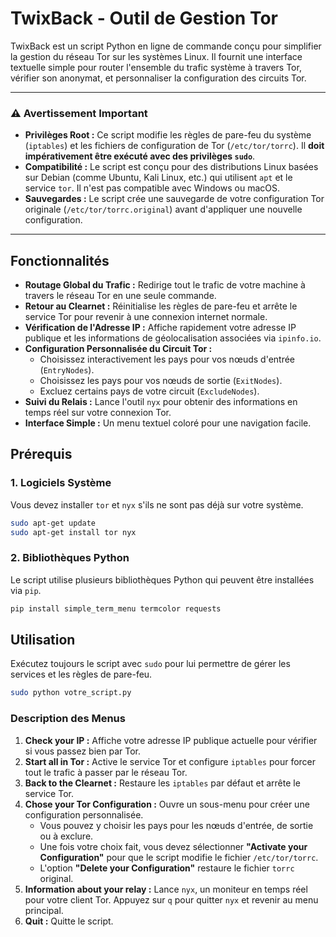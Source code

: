 # TwixBack - Outil de Gestion Tor

TwixBack est un script Python en ligne de commande conçu pour simplifier la gestion du réseau Tor sur les systèmes Linux. Il fournit une interface textuelle simple pour router l'ensemble du trafic système à travers Tor, vérifier son anonymat, et personnaliser la configuration des circuits Tor.

---

### ⚠️ Avertissement Important

-   **Privilèges Root :** Ce script modifie les règles de pare-feu du système (`iptables`) et les fichiers de configuration de Tor (`/etc/tor/torrc`). Il **doit impérativement être exécuté avec des privilèges `sudo`**.
-   **Compatibilité :** Le script est conçu pour des distributions Linux basées sur Debian (comme Ubuntu, Kali Linux, etc.) qui utilisent `apt` et le service `tor`. Il n'est pas compatible avec Windows ou macOS.
-   **Sauvegardes :** Le script crée une sauvegarde de votre configuration Tor originale (`/etc/tor/torrc.original`) avant d'appliquer une nouvelle configuration.

---

## Fonctionnalités

-   **Routage Global du Trafic :** Redirige tout le trafic de votre machine à travers le réseau Tor en une seule commande.
-   **Retour au Clearnet :** Réinitialise les règles de pare-feu et arrête le service Tor pour revenir à une connexion internet normale.
-   **Vérification de l'Adresse IP :** Affiche rapidement votre adresse IP publique et les informations de géolocalisation associées via `ipinfo.io`.
-   **Configuration Personnalisée du Circuit Tor :**
    -   Choisissez interactivement les pays pour vos nœuds d'entrée (`EntryNodes`).
    -   Choisissez les pays pour vos nœuds de sortie (`ExitNodes`).
    -   Excluez certains pays de votre circuit (`ExcludeNodes`).
-   **Suivi du Relais :** Lance l'outil `nyx` pour obtenir des informations en temps réel sur votre connexion Tor.
-   **Interface Simple :** Un menu textuel coloré pour une navigation facile.

## Prérequis

### 1. Logiciels Système

Vous devez installer `tor` et `nyx` s'ils ne sont pas déjà sur votre système.

```bash
sudo apt-get update
sudo apt-get install tor nyx
```

### 2. Bibliothèques Python

Le script utilise plusieurs bibliothèques Python qui peuvent être installées via `pip`.

```bash
pip install simple_term_menu termcolor requests
```

## Utilisation

Exécutez toujours le script avec `sudo` pour lui permettre de gérer les services et les règles de pare-feu.

```bash
sudo python votre_script.py
```

### Description des Menus

1.  **Check your IP :** Affiche votre adresse IP publique actuelle pour vérifier si vous passez bien par Tor.
2.  **Start all in Tor :** Active le service Tor et configure `iptables` pour forcer tout le trafic à passer par le réseau Tor.
3.  **Back to the Clearnet :** Restaure les `iptables` par défaut et arrête le service Tor.
4.  **Chose your Tor Configuration :** Ouvre un sous-menu pour créer une configuration personnalisée.
    -   Vous pouvez y choisir les pays pour les nœuds d'entrée, de sortie ou à exclure.
    -   Une fois votre choix fait, vous devez sélectionner **"Activate your Configuration"** pour que le script modifie le fichier `/etc/tor/torrc`.
    -   L'option **"Delete your Configuration"** restaure le fichier `torrc` original.
5.  **Information about your relay :** Lance `nyx`, un moniteur en temps réel pour votre client Tor. Appuyez sur `q` pour quitter `nyx` et revenir au menu principal.
6.  **Quit :** Quitte le script.